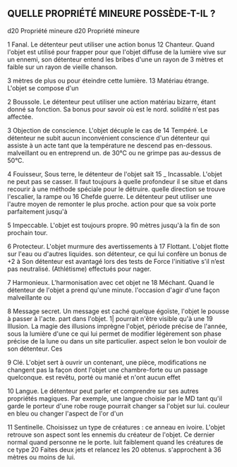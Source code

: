 ## QUELLE PROPRIÉTÉ MINEURE POSSÈDE-T-IL ?


d20 Propriété mineure d20 Propriété mineure

1 Fanal. Le détenteur peut utiliser une action bonus 12 Chanteur. Quand l'objet est utilisé pour frapper
pour que l'objet diffuse de la lumière vive sur un ennemi, son détenteur entend les bribes d'une
un rayon de 3 mètres et faible sur un rayon de vieille chanson.

3 mètres de plus ou pour éteindre cette lumière. 13 Matériau étrange. L'objet se compose d'un

2 Boussole. Le détenteur peut utiliser une action matériau bizarre, étant donné sa fonction. Sa
bonus pour savoir où est le nord. solidité n'est pas affectée.

3 Objection de conscience. L'objet décuple le cas de 14  Tempéré. Le détenteur ne subit aucun inconvénient
conscience d'un détenteur qui assiste à un acte tant que la température ne descend pas en-dessous.
malveillant ou en entreprend un. de 30°C ou ne grimpe pas au-dessus de 50°C.

4 Fouisseur, Sous terre, le détenteur de l'objet sait 15 _ Incassable. L'objet ne peut pas se casser. Il faut
toujours à quelle profondeur il se situe et dans recourir à une méthode spéciale pour le détruire.
quelle direction se trouve l'escalier, la rampe ou 16  Chefde guerre. Le détenteur peut utiliser une
l'autre moyen de remonter le plus proche. action pour que sa voix porte parfaitement jusqu'à

5 Impeccable. L'objet est toujours propre. 90 mètres jusqu'à la fin de son prochain tour.

6 Protecteur. L'objet murmure des avertissements à 17 Flottant. L'objet flotte sur l'eau ou d'autres liquides.
son détenteur, ce qui lui confère un bonus de +2 à Son détenteur est avantagé lors des tests de Force
l'initiative s'il n’est pas neutralisé. (Athlétisme) effectués pour nager.

7 Harmonieux. L'harmonisation avec cet objet ne 18 Méchant. Quand le détenteur de l'objet a
prend qu'une minute. l'occasion d'agir d'une façon malveillante ou

8 Message secret. Un message est caché quelque égoïste, l'objet le pousse à passer à l'acte.
part dans l'objet. 1| pourrait n'être visible qu'à une 19 Illusion. La magie des illusions imprègne l'objet,
période précise de l'année, sous la lumière d'une ce qui lui permet de modifier légèrement son
phase précise de la lune ou dans un site particulier. aspect selon le bon vouloir de son détenteur. Ces

9 Clé. L'objet sert à ouvrir un contenant, une pièce, modifications ne changent pas la façon dont l'objet
une chambre-forte ou un passage quelconque. est revêtu, porté ou manié et n'ont aucun effet

10 Langue. Le détenteur peut parler et comprendre sur ses autres propriétés magiques. Par exemple,
une langue choisie par le MD tant qu'il garde le porteur d'une robe rouge pourrait changer sa
l'objet sur lui. couleur en bleu ou changer l'aspect de l'or d'un

11  Sentinelle. Choisissez un type de créatures : ce anneau en ivoire. L'objet retrouve son aspect
sont les ennemis du créateur de l'objet. Ce dernier normal quand personne ne le porte.
luit faiblement quand les créatures de ce type 20 Faites deux jets et relancez les 20 obtenus.
s'approchent à 36 mètres ou moins de lui.
